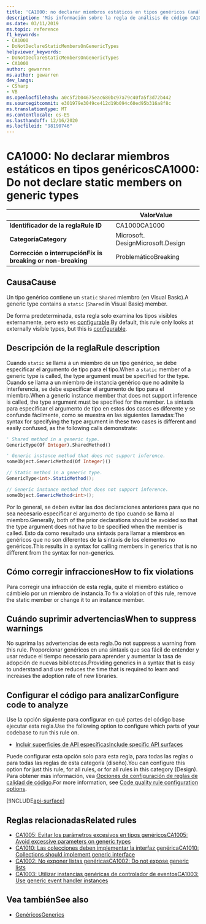 ```yaml
---
title: 'CA1000: no declarar miembros estáticos en tipos genéricos (análisis de código)'
description: 'Más información sobre la regla de análisis de código CA1000: no declarar miembros estáticos en tipos genéricos'
ms.date: 03/11/2019
ms.topic: reference
f1_keywords:
- CA1000
- DoNotDeclareStaticMembersOnGenericTypes
helpviewer_keywords:
- DoNotDeclareStaticMembersOnGenericTypes
- CA1000
author: gewarren
ms.author: gewarren
dev_langs:
- CSharp
- VB
ms.openlocfilehash: a0c5f2b04675eac680bc97a79c40fa5f3d72b442
ms.sourcegitcommit: e301979e3049ce412d19b094c60ed95b316a8f8c
ms.translationtype: MT
ms.contentlocale: es-ES
ms.lasthandoff: 12/16/2020
ms.locfileid: "98190746"
---
```

# <a name="ca1000-do-not-declare-static-members-on-generic-types"></a><span data-ttu-id="f4885-103">CA1000: No declarar miembros estáticos en tipos genéricos</span><span class="sxs-lookup"><span data-stu-id="f4885-103">CA1000: Do not declare static members on generic types</span></span>

| | <span data-ttu-id="f4885-104">Valor</span><span class="sxs-lookup"><span data-stu-id="f4885-104">Value</span></span> |
|-|-|
| <span data-ttu-id="f4885-105">**Identificador de la regla**</span><span class="sxs-lookup"><span data-stu-id="f4885-105">**Rule ID**</span></span> |<span data-ttu-id="f4885-106">CA1000</span><span class="sxs-lookup"><span data-stu-id="f4885-106">CA1000</span></span>|
| <span data-ttu-id="f4885-107">**Categoría**</span><span class="sxs-lookup"><span data-stu-id="f4885-107">**Category**</span></span> |<span data-ttu-id="f4885-108">Microsoft. Design</span><span class="sxs-lookup"><span data-stu-id="f4885-108">Microsoft.Design</span></span>|
| <span data-ttu-id="f4885-109">**Corrección o interrupción**</span><span class="sxs-lookup"><span data-stu-id="f4885-109">**Fix is breaking or non-breaking**</span></span> |<span data-ttu-id="f4885-110">Problemático</span><span class="sxs-lookup"><span data-stu-id="f4885-110">Breaking</span></span>|

## <a name="cause"></a><span data-ttu-id="f4885-111">Causa</span><span class="sxs-lookup"><span data-stu-id="f4885-111">Cause</span></span>

<span data-ttu-id="f4885-112">Un tipo genérico contiene un `static` `Shared` miembro (en Visual Basic).</span><span class="sxs-lookup"><span data-stu-id="f4885-112">A generic type contains a `static` (`Shared` in Visual Basic) member.</span></span>

<span data-ttu-id="f4885-113">De forma predeterminada, esta regla solo examina los tipos visibles externamente, pero esto es [configurable](#configure-code-to-analyze).</span><span class="sxs-lookup"><span data-stu-id="f4885-113">By default, this rule only looks at externally visible types, but this is [configurable](#configure-code-to-analyze).</span></span>

## <a name="rule-description"></a><span data-ttu-id="f4885-114">Descripción de la regla</span><span class="sxs-lookup"><span data-stu-id="f4885-114">Rule description</span></span>

<span data-ttu-id="f4885-115">Cuando `static` se llama a un miembro de un tipo genérico, se debe especificar el argumento de tipo para el tipo.</span><span class="sxs-lookup"><span data-stu-id="f4885-115">When a `static` member of a generic type is called, the type argument must be specified for the type.</span></span> <span data-ttu-id="f4885-116">Cuando se llama a un miembro de instancia genérico que no admite la interferencia, se debe especificar el argumento de tipo para el miembro.</span><span class="sxs-lookup"><span data-stu-id="f4885-116">When a generic instance member that does not support inference is called, the type argument must be specified for the member.</span></span> <span data-ttu-id="f4885-117">La sintaxis para especificar el argumento de tipo en estos dos casos es diferente y se confunde fácilmente, como se muestra en las siguientes llamadas:</span><span class="sxs-lookup"><span data-stu-id="f4885-117">The syntax for specifying the type argument in these two cases is different and easily confused, as the following calls demonstrate:</span></span>

```vb
' Shared method in a generic type.
GenericType(Of Integer).SharedMethod()

' Generic instance method that does not support inference.
someObject.GenericMethod(Of Integer)()
```

```csharp
// Static method in a generic type.
GenericType<int>.StaticMethod();

// Generic instance method that does not support inference.
someObject.GenericMethod<int>();
```

<span data-ttu-id="f4885-118">Por lo general, se deben evitar las dos declaraciones anteriores para que no sea necesario especificar el argumento de tipo cuando se llama al miembro.</span><span class="sxs-lookup"><span data-stu-id="f4885-118">Generally, both of the prior declarations should be avoided so that the type argument does not have to be specified when the member is called.</span></span> <span data-ttu-id="f4885-119">Esto da como resultado una sintaxis para llamar a miembros en genéricos que no son diferentes de la sintaxis de los elementos no genéricos.</span><span class="sxs-lookup"><span data-stu-id="f4885-119">This results in a syntax for calling members in generics that is no different from the syntax for non-generics.</span></span>

## <a name="how-to-fix-violations"></a><span data-ttu-id="f4885-120">Cómo corregir infracciones</span><span class="sxs-lookup"><span data-stu-id="f4885-120">How to fix violations</span></span>

<span data-ttu-id="f4885-121">Para corregir una infracción de esta regla, quite el miembro estático o cámbielo por un miembro de instancia.</span><span class="sxs-lookup"><span data-stu-id="f4885-121">To fix a violation of this rule, remove the static member or change it to an instance member.</span></span>

## <a name="when-to-suppress-warnings"></a><span data-ttu-id="f4885-122">Cuándo suprimir advertencias</span><span class="sxs-lookup"><span data-stu-id="f4885-122">When to suppress warnings</span></span>

<span data-ttu-id="f4885-123">No suprima las advertencias de esta regla.</span><span class="sxs-lookup"><span data-stu-id="f4885-123">Do not suppress a warning from this rule.</span></span> <span data-ttu-id="f4885-124">Proporcionar genéricos en una sintaxis que sea fácil de entender y usar reduce el tiempo necesario para aprender y aumentar la tasa de adopción de nuevas bibliotecas.</span><span class="sxs-lookup"><span data-stu-id="f4885-124">Providing generics in a syntax that is easy to understand and use reduces the time that is required to learn and increases the adoption rate of new libraries.</span></span>

## <a name="configure-code-to-analyze"></a><span data-ttu-id="f4885-125">Configurar el código para analizar</span><span class="sxs-lookup"><span data-stu-id="f4885-125">Configure code to analyze</span></span>

<span data-ttu-id="f4885-126">Use la opción siguiente para configurar en qué partes del código base ejecutar esta regla.</span><span class="sxs-lookup"><span data-stu-id="f4885-126">Use the following option to configure which parts of your codebase to run this rule on.</span></span>

- [<span data-ttu-id="f4885-127">Incluir superficies de API específicas</span><span class="sxs-lookup"><span data-stu-id="f4885-127">Include specific API surfaces</span></span>](#include-specific-api-surfaces)

<span data-ttu-id="f4885-128">Puede configurar esta opción solo para esta regla, para todas las reglas o para todas las reglas de esta categoría (diseño).</span><span class="sxs-lookup"><span data-stu-id="f4885-128">You can configure this option for just this rule, for all rules, or for all rules in this category (Design).</span></span> <span data-ttu-id="f4885-129">Para obtener más información, vea [Opciones de configuración de reglas de calidad de código](../code-quality-rule-options.md).</span><span class="sxs-lookup"><span data-stu-id="f4885-129">For more information, see [Code quality rule configuration options](../code-quality-rule-options.md).</span></span>

[!INCLUDE[api-surface](~/includes/code-analysis/api-surface.md)]

## <a name="related-rules"></a><span data-ttu-id="f4885-130">Reglas relacionadas</span><span class="sxs-lookup"><span data-stu-id="f4885-130">Related rules</span></span>

- [<span data-ttu-id="f4885-131">CA1005: Evitar los parámetros excesivos en tipos genéricos</span><span class="sxs-lookup"><span data-stu-id="f4885-131">CA1005: Avoid excessive parameters on generic types</span></span>](ca1005.md)
- [<span data-ttu-id="f4885-132">CA1010: Las colecciones deben implementar la interfaz genérica</span><span class="sxs-lookup"><span data-stu-id="f4885-132">CA1010: Collections should implement generic interface</span></span>](ca1010.md)
- [<span data-ttu-id="f4885-133">CA1002: No exponer listas genéricas</span><span class="sxs-lookup"><span data-stu-id="f4885-133">CA1002: Do not expose generic lists</span></span>](ca1002.md)
- [<span data-ttu-id="f4885-134">CA1003: Utilizar instancias genéricas de controlador de eventos</span><span class="sxs-lookup"><span data-stu-id="f4885-134">CA1003: Use generic event handler instances</span></span>](ca1003.md)

## <a name="see-also"></a><span data-ttu-id="f4885-135">Vea también</span><span class="sxs-lookup"><span data-stu-id="f4885-135">See also</span></span>

- [<span data-ttu-id="f4885-136">Genéricos</span><span class="sxs-lookup"><span data-stu-id="f4885-136">Generics</span></span>](../../../csharp/programming-guide/generics/index.md)
